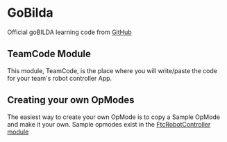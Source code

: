# GoBilda

Official goBILDA learning code from [GitHub](https://github.com/goBILDA-Official/FtcRobotController-Add-Starter-Kit-Code/tree/Add-Starter-Kit-Code)

## TeamCode Module

This module, TeamCode, is the place where you will write/paste the code for your team's
robot controller App.

## Creating your own OpModes

The easiest way to create your own OpMode is to copy a Sample OpMode and make it your own. 
Sample opmodes exist in the [FtcRobotController module](https://github.com/goBILDA-Official/FtcRobotController-Add-Starter-Kit-Code/tree/Add-Starter-Kit-Code/FtcRobotController/src/main/java/org/firstinspires/ftc/robotcontroller/external/samples)
